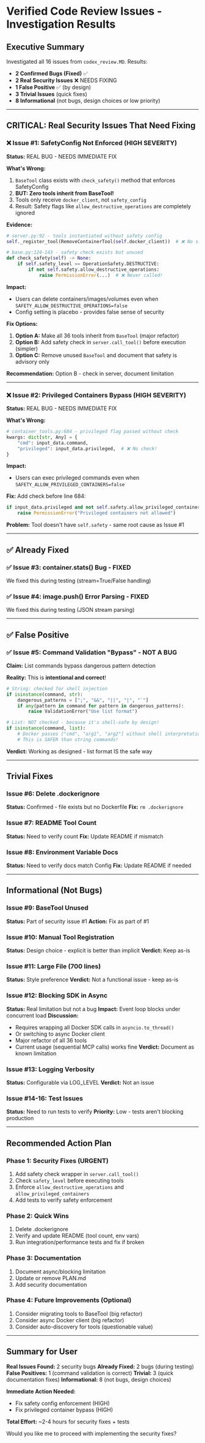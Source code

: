 # Verified Code Review Issues - Investigation Results

## Executive Summary

Investigated all 16 issues from `codex_review.MD`. Results:
- **2 Confirmed Bugs (Fixed)** ✅
- **2 Real Security Issues** ❌ NEEDS FIXING
- **1 False Positive** ✅ (by design)
- **3 Trivial Issues** (quick fixes)
- **8 Informational** (not bugs, design choices or low priority)

---

## CRITICAL: Real Security Issues That Need Fixing

### ❌ Issue #1: SafetyConfig Not Enforced (HIGH SEVERITY)

**Status:** REAL BUG - NEEDS IMMEDIATE FIX

**What's Wrong:**
1. `BaseTool` class exists with `check_safety()` method that enforces SafetyConfig
2. **BUT: Zero tools inherit from BaseTool!**
3. Tools only receive `docker_client`, not `safety_config`
4. Result: Safety flags like `allow_destructive_operations` are completely ignored

**Evidence:**
```python
# server.py:92 - tools instantiated without safety config
self._register_tool(RemoveContainerTool(self.docker_client))  # ❌ No safety!

# base.py:124-143 - safety check exists but unused
def check_safety(self) -> None:
    if self.safety_level == OperationSafety.DESTRUCTIVE:
        if not self.safety.allow_destructive_operations:
            raise PermissionError(...)  # ❌ Never called!
```

**Impact:**
- Users can delete containers/images/volumes even when `SAFETY_ALLOW_DESTRUCTIVE_OPERATIONS=false`
- Config setting is placebo - provides false sense of security

**Fix Options:**
1. **Option A:** Make all 36 tools inherit from `BaseTool` (major refactor)
2. **Option B:** Add safety check in `server.call_tool()` before execution (simpler)
3. **Option C:** Remove unused `BaseTool` and document that safety is advisory only

**Recommendation:** Option B - check in server, document limitation

---

### ❌ Issue #2: Privileged Containers Bypass (HIGH SEVERITY)

**Status:** REAL BUG - NEEDS IMMEDIATE FIX

**What's Wrong:**
```python
# container_tools.py:684 - privileged flag passed without check
kwargs: dict[str, Any] = {
    "cmd": input_data.command,
    "privileged": input_data.privileged,  # ❌ No check!
}
```

**Impact:**
- Users can exec privileged commands even when `SAFETY_ALLOW_PRIVILEGED_CONTAINERS=false`

**Fix:** Add check before line 684:
```python
if input_data.privileged and not self.safety.allow_privileged_containers:
    raise PermissionError("Privileged containers not allowed")
```

**Problem:** Tool doesn't have `self.safety` - same root cause as Issue #1

---

## ✅ Already Fixed

### ✅ Issue #3: container.stats() Bug - FIXED
We fixed this during testing (stream=True/False handling)

### ✅ Issue #4: image.push() Error Parsing - FIXED
We fixed this during testing (JSON stream parsing)

---

## ✅ False Positive

### ✅ Issue #5: Command Validation "Bypass" - NOT A BUG

**Claim:** List commands bypass dangerous pattern detection

**Reality:** This is **intentional and correct**!

```python
# String: checked for shell injection
if isinstance(command, str):
    dangerous_patterns = [";", "&&", "||", "|", "`"]
    if any(pattern in command for pattern in dangerous_patterns):
        raise ValidationError("Use list format")

# List: NOT checked - because it's shell-safe by design!
if isinstance(command, list):
    # Docker passes ["cmd", "arg1", "arg2"] without shell interpretation
    # This is SAFER than string commands!
```

**Verdict:** Working as designed - list format IS the safe way

---

## Trivial Fixes

### Issue #6: Delete .dockerignore
**Status:** Confirmed - file exists but no Dockerfile
**Fix:** `rm .dockerignore`

### Issue #7: README Tool Count
**Status:** Need to verify count
**Fix:** Update README if mismatch

### Issue #8: Environment Variable Docs
**Status:** Need to verify docs match Config
**Fix:** Update README if needed

---

## Informational (Not Bugs)

### Issue #9: BaseTool Unused
**Status:** Part of security issue #1
**Action:** Fix as part of #1

### Issue #10: Manual Tool Registration
**Status:** Design choice - explicit is better than implicit
**Verdict:** Keep as-is

### Issue #11: Large File (700 lines)
**Status:** Style preference
**Verdict:** Not a functional issue - keep as-is

### Issue #12: Blocking SDK in Async
**Status:** Real limitation but not a bug
**Impact:** Event loop blocks under concurrent load
**Discussion:**
- Requires wrapping all Docker SDK calls in `asyncio.to_thread()`
- Or switching to async Docker client
- Major refactor of all 36 tools
- Current usage (sequential MCP calls) works fine
**Verdict:** Document as known limitation

### Issue #13: Logging Verbosity
**Status:** Configurable via LOG_LEVEL
**Verdict:** Not an issue

### Issue #14-16: Test Issues
**Status:** Need to run tests to verify
**Priority:** Low - tests aren't blocking production

---

## Recommended Action Plan

### Phase 1: Security Fixes (URGENT)
1. Add safety check wrapper in `server.call_tool()`
2. Check `safety_level` before executing tools
3. Enforce `allow_destructive_operations` and `allow_privileged_containers`
4. Add tests to verify safety enforcement

### Phase 2: Quick Wins
1. Delete .dockerignore
2. Verify and update README (tool count, env vars)
3. Run integration/performance tests and fix if broken

### Phase 3: Documentation
1. Document async/blocking limitation
2. Update or remove PLAN.md
3. Add security documentation

### Phase 4: Future Improvements (Optional)
1. Consider migrating tools to BaseTool (big refactor)
2. Consider async Docker client (big refactor)
3. Consider auto-discovery for tools (questionable value)

---

## Summary for User

**Real Issues Found:** 2 security bugs
**Already Fixed:** 2 bugs (during testing)
**False Positives:** 1 (command validation is correct)
**Trivial:** 3 (quick documentation fixes)
**Informational:** 8 (not bugs, design choices)

**Immediate Action Needed:**
- Fix safety config enforcement (HIGH)
- Fix privileged container bypass (HIGH)

**Total Effort:** ~2-4 hours for security fixes + tests

Would you like me to proceed with implementing the security fixes?
